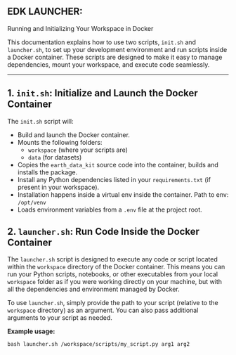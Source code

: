 ## EDK LAUNCHER:
Running and Initializing Your Workspace in Docker

This documentation explains how to use two scripts, `init.sh` and `launcher.sh`, to set up your development environment and run scripts inside a Docker container. These scripts are designed to make it easy to manage dependencies, mount your workspace, and execute code seamlessly.

---

## 1. `init.sh`: Initialize and Launch the Docker Container

The `init.sh` script will:

- Build and launch the Docker container.
- Mounts the following folders:
  - `workspace` (where your scripts are)
  - `data` (for datasets)
- Copies the `earth_data_kit` source code into the container, builds and installs the package.
- Install any Python dependencies listed in your `requirements.txt` (if present in your workspace).
- Installation happens inside a virtual env inside the container. Path to env: `/opt/venv`
- Loads environment variables from a `.env` file at the project root.

## 2. `launcher.sh`: Run Code Inside the Docker Container

The `launcher.sh` script is designed to execute any code or script located within the `workspace` directory of the Docker container. This means you can run your Python scripts, notebooks, or other executables from your local `workspace` folder as if you were working directly on your machine, but with all the dependencies and environment managed by Docker.

To use `launcher.sh`, simply provide the path to your script (relative to the `workspace` directory) as an argument. You can also pass additional arguments to your script as needed.

**Example usage:**

`bash launcher.sh /workspace/scripts/my_script.py arg1 arg2`